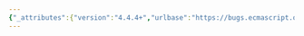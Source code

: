 ```yaml
---
{"_attributes":{"version":"4.4.4+","urlbase":"https://bugs.ecmascript.org/","maintainer":"dherman@mozilla.com"},"bug":{"bug_id":1386,"creation_ts":"2013-03-21 19:07:00 -0700","short_desc":"15.14.1.1: \"obj\" not defined","delta_ts":"2013-05-14 18:14:16 -0700","product":"Draft for 6th Edition","component":"editorial issue","version":"Rev 14: March 8, 2013 Draft","rep_platform":"All","op_sys":"All","bug_status":"RESOLVED","resolution":"FIXED","priority":"Normal","bug_severity":"normal","everconfirmed":true,"reporter":{"uid":"jmdyck","name":"Michael Dyck"},"assigned_to":{"uid":"allen","name":"Allen Wirfs-Brock"},"long_desc":[{"commentid":3541,"comment_count":0,"who":{"uid":"jmdyck","name":"Michael Dyck"},"bug_when":"2013-03-21 19:07:23 -0700","thetext":"In 15.14.1.1 \"Map (iterable = undefined , comparator = undefined )\",\nstep 7.c.i says:\n    Let itr be the result of Invoke(obj, \"entries\").\nbut 'obj' is not defined.\n\nChange to 'iterable'?"},{"commentid":3573,"comment_count":1,"who":{"uid":"allen","name":"Allen Wirfs-Brock"},"bug_when":"2013-04-04 17:52:28 -0700","thetext":"fixed in rev 15 editor's draft"},{"commentid":3996,"comment_count":2,"who":{"uid":"allen","name":"Allen Wirfs-Brock"},"bug_when":"2013-05-14 18:14:16 -0700","thetext":"resolved in rev 15, May 14, 2013 draft"}]}}
---
```

